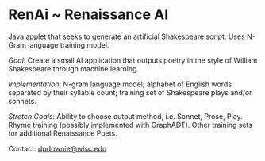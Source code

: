 # RenAi ~ Renaissance AI
Java applet that seeks to generate an artificial Shakespeare script. Uses N-Gram language training model.

*Goal*: Create a small AI application that outputs poetry in the style of William Shakespeare through machine learning.

*Implementation*: N-gram language model; alphabet of English words separated by their syllable count; training set of Shakespeare plays and/or sonnets.

*Stretch Goals*: Ability to choose output method, i.e. Sonnet, Prose, Play. Rhyme training (possibly implemented with GraphADT). Other training sets for additional Renaissance Poets. 


Contact: dpdownie@wisc.edu
